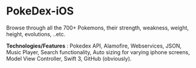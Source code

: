 # PokeDex-iOS

Browse through all the 700+ Pokemons, their strength, weakness, weight, height, evolutions, ..etc.

<b>Technologies/Features</b> : Pokedex API, Alamofire, Webservices, JSON, Music Player, Search functionality, Auto sizing for varying iphone screens, Model View Controller, Swift 3, GitHub (obviously).
